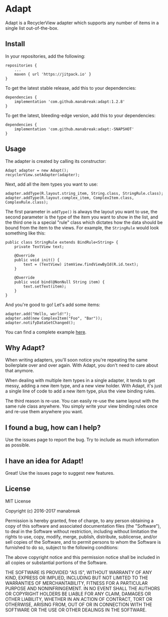 # Adapt

Adapt is a RecyclerView adapter which supports any number
of items in a single list out-of-the-box.

## Install

In your repositories, add the following:

```
repositories {
    ...
    maven { url 'https://jitpack.io' }
}
```

To get the latest stable release, add this to your
dependencies:

```
dependencies {
    implementation 'com.github.manabreak:adapt:1.2.8'
}
```

To get the latest, bleeding-edge version, add this
to your dependencies:

```
dependencies {
    implementation 'com.github.manabreak:adapt:-SNAPSHOT'
}
```

## Usage

The adapter is created by calling its constructor:

```
Adapt adapter = new Adapt();
recyclerView.setAdapter(adapter);
```

Next, add all the item types you want to use:

```
adapter.addType(R.layout.string_item, String.class, StringRule.class);
adapter.addType(R.layout.complex_item, ComplexItem.class, ComplexRule.class);
```

The first parameter in `addType()` is always the layout you
want to use, the second parameter is the type of the item
you want to show in the list, and the third one is a special
"rule" class which dictates how the data should be bound from
the item to the views. For example, the `StringRule` would
look something like this:

```
public class StringRule extends BindRule<String> {
    private TextView text;
    
    @Override
    public void init() {
        text = (TextView) itemView.findViewById(R.id.text);
    }
                        
    @Override
    public void bind(@NonNull String item) {
        text.setText(item);
    }
}
```

And you're good to go! Let's add some items:

```
adapter.add("Hello, world!");
adapter.add(new ComplexItem("Foo", "Bar"));
adapter.notifyDataSetChanged();
```

You can find a complete example 
[here](https://github.com/manabreak/adapt/blob/master/app/src/main/java/me/manabreak/adapt_dev/MainActivity.java).


## Why Adapt?

When writing adapters, you'll soon notice you're
repeating the same boilerplate over and over again. With
Adapt, you don't need to care about that anymore.

When dealing with multiple item types in a single adapter,
it tends to get messy, adding a new item type, and a new view holder.
With Adapt, it's just a single line of code to add a new
item type, plus the view binding rules.

The third reason is re-use. You can easily re-use the
same layout with the same rule class anywhere. You simply
write your view binding rules once and re-use them anywhere
you want.

## I found a bug, how can I help?

Use the issues page to report the bug. Try to include as
much information as possible.

## I have an idea for Adapt!

Great! Use the issues page to suggest new features.

## License

MIT License

Copyright (c) 2016-2017 manabreak

Permission is hereby granted, free of charge, to any person obtaining a copy
of this software and associated documentation files (the "Software"), to deal
in the Software without restriction, including without limitation the rights
to use, copy, modify, merge, publish, distribute, sublicense, and/or sell
copies of the Software, and to permit persons to whom the Software is
furnished to do so, subject to the following conditions:

The above copyright notice and this permission notice shall be included in all
copies or substantial portions of the Software.

THE SOFTWARE IS PROVIDED "AS IS", WITHOUT WARRANTY OF ANY KIND, EXPRESS OR
IMPLIED, INCLUDING BUT NOT LIMITED TO THE WARRANTIES OF MERCHANTABILITY,
FITNESS FOR A PARTICULAR PURPOSE AND NONINFRINGEMENT. IN NO EVENT SHALL THE
AUTHORS OR COPYRIGHT HOLDERS BE LIABLE FOR ANY CLAIM, DAMAGES OR OTHER
LIABILITY, WHETHER IN AN ACTION OF CONTRACT, TORT OR OTHERWISE, ARISING FROM,
OUT OF OR IN CONNECTION WITH THE SOFTWARE OR THE USE OR OTHER DEALINGS IN THE
SOFTWARE.
